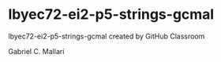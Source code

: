 # lbyec72-ei2-p5-strings-gcmal
lbyec72-ei2-p5-strings-gcmal created by GitHub Classroom

Gabriel C. Mallari

